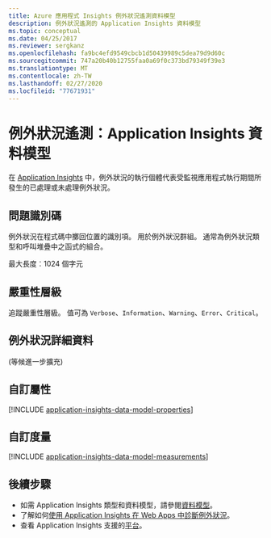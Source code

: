 ```yaml
---
title: Azure 應用程式 Insights 例外狀況遙測資料模型
description: 例外狀況遙測的 Application Insights 資料模型
ms.topic: conceptual
ms.date: 04/25/2017
ms.reviewer: sergkanz
ms.openlocfilehash: fa9bc4efd9549cbcb1d50439989c5dea79d9d60c
ms.sourcegitcommit: 747a20b40b12755faa0a69f0c373bd79349f39e3
ms.translationtype: MT
ms.contentlocale: zh-TW
ms.lasthandoff: 02/27/2020
ms.locfileid: "77671931"
---
```

# <a name="exception-telemetry-application-insights-data-model"></a>例外狀況遙測：Application Insights 資料模型

在 [Application Insights](../../azure-monitor/app/app-insights-overview.md) 中，例外狀況的執行個體代表受監視應用程式執行期間所發生的已處理或未處理例外狀況。

## <a name="problem-id"></a>問題識別碼

例外狀況在程式碼中擲回位置的識別項。 用於例外狀況群組。 通常為例外狀況類型和呼叫堆疊中之函式的組合。

最大長度︰1024 個字元

## <a name="severity-level"></a>嚴重性層級

追蹤嚴重性層級。 值可為 `Verbose`、`Information`、`Warning`、`Error`、`Critical`。

## <a name="exception-details"></a>例外狀況詳細資料

(等候進一步擴充)

## <a name="custom-properties"></a>自訂屬性

[!INCLUDE [application-insights-data-model-properties](../../../includes/application-insights-data-model-properties.md)]

## <a name="custom-measurements"></a>自訂度量

[!INCLUDE [application-insights-data-model-measurements](../../../includes/application-insights-data-model-measurements.md)]

## <a name="next-steps"></a>後續步驟

- 如需 Application Insights 類型和資料模型，請參閱[資料模型](data-model.md)。
- 了解如何[使用 Application Insights 在 Web Apps 中診斷例外狀況](../../azure-monitor/app/asp-net-exceptions.md)。
- 查看 Application Insights 支援的[平台](../../azure-monitor/app/platforms.md)。
